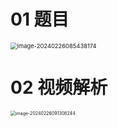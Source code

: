 # 01 题目

<img src="https://cvp.oss-cn-shanghai.aliyuncs.com/picgo/202402260854274.png" alt="image-20240226085438174" style="zoom: 67%;" />



# 02 视频解析

<img src="https://cvp.oss-cn-shanghai.aliyuncs.com/picgo/202402260913363.png" alt="image-20240226091308244" style="zoom:50%;" />